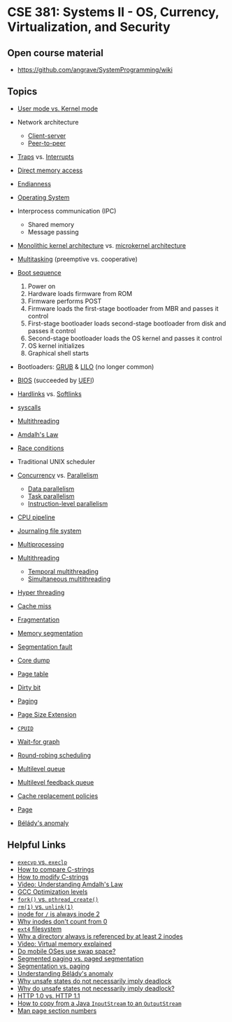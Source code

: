 [Computer-Science-StackExchange-A45149]: https://cs.stackexchange.com/a/45149
[Linux-kernel-ext4]: https://www.kernel.org/doc/html/latest/filesystems/ext4/index.html
[Serverfault-A38817]: https://serverfault.com/a/38817
[StackOverflow-A10279752]: https://stackoverflow.com/a/10279752
[StackOverflow-A12769035]: https://stackoverflow.com/a/12769035
[StackOverflow-A17478535]: https://stackoverflow.com/a/17478535
[StackOverflow-A19194580]: https://stackoverflow.com/a/19194580
[StackOverflow-A2109363]: https://stackoverflow.com/a/2109363
[StackOverflow-A247026]: https://stackoverflow.com/a/247026
[StackOverflow-A32941238]: https://stackoverflow.com/a/32941238
[StackOverflow-A40002566]: https://stackoverflow.com/a/40002566
[StackOverflow-A4800535]: https://stackoverflow.com/a/4800535
[StackOverflow-A5769803]: https://stackoverflow.com/a/5769803
[StackOverflow-A8004250]: https://stackoverflow.com/a/8004250
[StackOverflow-A8514943]: https://stackoverflow.com/a/8514943
[StackOverflow-Q16643180]: https://stackoverflow.com/q/16643180
[Unix-StackExchange-A153640]: https://unix.stackexchange.com/a/153640
[Unix-StackExchange-A3587]: https://unix.stackexchange.com/a/3587
[Unsafe_state!=Deadlock]: https://defuse.ca/blog/why-unsafe-state-deadlock.html
[Wikipedia-Amdahl's_law]: https://en.wikipedia.org/wiki/Amdahl's_law
[Wikipedia-Bélády's_anomaly]: https://en.wikipedia.org/wiki/B%C3%A9l%C3%A1dy's_anomaly
[Wikipedia-BIOS]: https://en.wikipedia.org/wiki/BIOS
[Wikipedia-Booting]: https://en.wikipedia.org/wiki/Booting
[Wikipedia-Cache_replacement_policies]: https://en.wikipedia.org/wiki/Cache_replacement_policies
[Wikipedia-Client-server]: https://en.wikipedia.org/wiki/Client%E2%80%93server_model
[Wikipedia-Computer_multitasking]: https://en.wikipedia.org/wiki/Computer_multitasking
[Wikipedia-Concurrency]: https://en.wikipedia.org/wiki/Concurrency_(computer_science)
[Wikipedia-Core_dump]: https://en.wikipedia.org/wiki/Core_dump
[Wikipedia-CPU_cache-Cache_miss]: https://en.wikipedia.org/wiki/CPU_cache#Cache_miss
[Wikipedia-CPUID]: https://en.wikipedia.org/wiki/CPUID
[Wikipedia-Data_parallelism]: https://en.wikipedia.org/wiki/Data_parallelism
[Wikipedia-Direct-memory-access]: https://en.wikipedia.org/wiki/Direct_memory_access
[Wikipedia-Dirty_bit]: https://en.wikipedia.org/wiki/Dirty_bit
[Wikipedia-Endianness]: https://en.wikipedia.org/wiki/Endianness
[Wikipedia-Fragmentation]: https://en.wikipedia.org/wiki/Fragmentation_(computing)
[Wikipedia-GNU_GRUB]: https://en.wikipedia.org/wiki/GNU_GRUB
[Wikipedia-Hardlink]: https://en.wikipedia.org/wiki/Hardlink
[Wikipedia-Hyper-threading]: https://en.wikipedia.org/wiki/Hyper-threading
[Wikipedia-Instruction-level_parallelism]: https://en.wikipedia.org/wiki/Instruction-level_parallelism
[Wikipedia-Interrupt]: https://en.wikipedia.org/wiki/Interrupt
[Wikipedia-Journaling_file_system]: https://en.wikipedia.org/wiki/Journaling_file_system
[Wikipedia-LILO]: https://en.wikipedia.org/wiki/LILO_(boot_loader)
[Wikipedia-Memory_segmentation]: https://en.wikipedia.org/wiki/Memory_segmentation
[Wikipedia-Microkernel]: https://en.wikipedia.org/wiki/Microkernel
[Wikipedia-Monolithic_kernel]: https://en.wikipedia.org/wiki/Monolithic_kernel
[Wikipedia-Multilevel_feedback_queue]: https://en.wikipedia.org/wiki/Multilevel_feedback_queue
[Wikipedia-Multilevel_queue]: https://en.wikipedia.org/wiki/Multilevel_queue
[Wikipedia-Multiprocessing]: https://en.wikipedia.org/wiki/Multiprocessing
[Wikipedia-Multithreading]: https://en.wikipedia.org/wiki/Multithreading_(computer_architecture)
[Wikipedia-Multithreading]: https://en.wikipedia.org/wiki/Multithreading_(computer_architecture)
[Wikipedia-Operating_system]: https://en.wikipedia.org/wiki/Operating_system
[Wikipedia-Page_Size_Extension]: https://en.wikipedia.org/wiki/Page_Size_Extension
[Wikipedia-Page_table]: https://en.wikipedia.org/wiki/Page_table
[Wikipedia-Page]: https://en.wikipedia.org/wiki/Page_(computer_memory)
[Wikipedia-Paging]: https://en.wikipedia.org/wiki/Paging
[Wikipedia-Parallel_computing]: https://en.wikipedia.org/wiki/Parallel_computing
[Wikipedia-Peer-to-peer]: https://en.wikipedia.org/wiki/Peer-to-peer
[Wikipedia-Pipeline]: https://en.wikipedia.org/wiki/Pipeline_(computing)
[Wikipedia-Protection_ring]: https://en.wikipedia.org/wiki/Protection_ring
[Wikipedia-Race_condition]: https://en.wikipedia.org/wiki/Race_condition#Software
[Wikipedia-Round-robin_scheduling]: https://en.wikipedia.org/wiki/Round-robin_scheduling
[Wikipedia-Segmentation_fault]: https://en.wikipedia.org/wiki/Segmentation_fault
[Wikipedia-Simultaneous_multithreading]: https://en.wikipedia.org/wiki/Simultaneous_multithreading
[Wikipedia-Symbolic_link]: https://en.wikipedia.org/wiki/Symbolic_link
[Wikipedia-System_call]: https://en.wikipedia.org/wiki/System_call
[Wikipedia-Task_parallelism]: https://en.wikipedia.org/wiki/Task_parallelism
[Wikipedia-Temporal_multithreading]: https://en.wikipedia.org/wiki/Temporal_multithreading
[Wikipedia-Trap]: https://en.wikipedia.org/wiki/Trap_(computing)
[Wikipedia-Unified_Extensible_Firmware_Interface]: https://en.wikipedia.org/wiki/Unified_Extensible_Firmware_Interface
[Wikipedia-Wait-for_graph]: https://en.wikipedia.org/wiki/Wait-for_graph
[YouTube-2quKyPnUShQ]: https://youtu.be/2quKyPnUShQ
[YouTube-ehyO7mxeU74]: https://youtu.be/ehyO7mxeU74

# CSE 381: Systems II - OS, Currency, Virtualization, and Security

## Open course material

- https://github.com/angrave/SystemProgramming/wiki

## Topics

- [User mode vs. Kernel mode][Wikipedia-Protection_ring]
- Network architecture

    - [Client-server][Wikipedia-Client-server]
    - [Peer-to-peer][Wikipedia-Peer-to-peer]

- [Traps][Wikipedia-Trap] vs. [Interrupts][Wikipedia-Interrupt]
- [Direct memory access][Wikipedia-Direct-memory-access]
- [Endianness][Wikipedia-Endianness]
- [Operating System][Wikipedia-Operating_system]
- Interprocess communication (IPC)

    - Shared memory
    - Message passing

- [Monolithic kernel architecture][Wikipedia-Monolithic_kernel] vs. [microkernel architecture][Wikipedia-Microkernel]
- [Multitasking][Wikipedia-Computer_multitasking] (preemptive vs. cooperative)
- [Boot sequence][Wikipedia-Booting]

    1. Power on
    2. Hardware loads firmware from ROM
    3. Firmware performs POST
    4. Firmware loads the first-stage bootloader from MBR and passes it control
    5. First-stage bootloader loads second-stage bootloader from disk and passes it control
    6. Second-stage bootloader loads the OS kernel and passes it control
    7. OS kernel initializes
    8. Graphical shell starts

- Bootloaders: [GRUB][Wikipedia-GNU_GRUB] & [LILO][Wikipedia-LILO] (no longer common)
- [BIOS][Wikipedia-BIOS] (succeeded by [UEFI][Wikipedia-Unified_Extensible_Firmware_Interface])
- [Hardlinks][Wikipedia-Hardlink] vs. [Softlinks][Wikipedia-Symbolic_link]
- [syscalls][Wikipedia-System_call]
- [Multithreading][Wikipedia-Multithreading]
- [Amdalh's Law][Wikipedia-Amdahl's_law]
- [Race conditions][Wikipedia-Race_condition]
- Traditional UNIX scheduler
- [Concurrency][Wikipedia-Concurrency] vs. [Parallelism][Wikipedia-Parallel_computing]

    - [Data parallelism][Wikipedia-Data_parallelism]
    - [Task parallelism][Wikipedia-Task_parallelism]
    - [Instruction-level parallelism][Wikipedia-Instruction-level_parallelism]

- [CPU pipeline][Wikipedia-Pipeline]
- [Journaling file system][Wikipedia-Journaling_file_system]
- [Multiprocessing][Wikipedia-Multiprocessing]
- [Multithreading][Wikipedia-Multithreading]

    - [Temporal multithreading][Wikipedia-Temporal_multithreading]
    - [Simultaneous multithreading][Wikipedia-Simultaneous_multithreading]

- [Hyper threading][Wikipedia-Hyper-threading]
- [Cache miss][Wikipedia-CPU_cache-Cache_miss]
- [Fragmentation][Wikipedia-Fragmentation]
- [Memory segmentation][Wikipedia-Memory_segmentation]
- [Segmentation fault][Wikipedia-Segmentation_fault]
- [Core dump][Wikipedia-Core_dump]
- [Page table][Wikipedia-Page_table]
- [Dirty bit][Wikipedia-Dirty_bit]
- [Paging][Wikipedia-Paging]
- [Page Size Extension][Wikipedia-Page_Size_Extension]
- [`CPUID`][Wikipedia-CPUID]
- [Wait-for graph][Wikipedia-Wait-for_graph]
- [Round-robing scheduling][Wikipedia-Round-robin_scheduling]
- [Multilevel queue][Wikipedia-Multilevel_queue]
- [Multilevel feedback queue][Wikipedia-Multilevel_feedback_queue]
- [Cache replacement policies][Wikipedia-Cache_replacement_policies]
- [Page][Wikipedia-Page]
- [Bélády's anomaly][Wikipedia-Bélády's_anomaly]

## Helpful Links

- [`execvp` vs. `execlp`][StackOverflow-A5769803]
- [How to compare C-strings][StackOverflow-A8004250]
- [How to modify C-strings][StackOverflow-A10279752]
- [Video: Understanding Amdalh's Law][YouTube-ehyO7mxeU74]
- [GCC Optimization levels][StackOverflow-A32941238]
- [`fork()` vs. `pthread_create()`][StackOverflow-A8514943]
- [`rm(1)` vs. `unlink(1)`][Serverfault-A38817]
- [inode for `/` is always inode 2][StackOverflow-A12769035]
- [Why inodes don't count from 0][StackOverflow-A2109363]
- [`ext4` filesystem][Linux-kernel-ext4]
- [Why a directory always is referenced by at least 2 inodes][Unix-StackExchange-A153640]
- [Video: Virtual memory explained][YouTube-2quKyPnUShQ]
- [Do mobile OSes use swap space?][StackOverflow-A17478535]
- [Segmented paging vs. paged segmentation][StackOverflow-Q16643180]
- [Segmentation vs. paging][StackOverflow-A40002566]
- [Understanding Bélády's anomaly][StackOverflow-A4800535]
- [Why unsafe states do not necessarily imply deadlock][Unsafe_state!=Deadlock]
- [Why do unsafe states not necessarily imply deadlock?][Computer-Science-StackExchange-A45149]
- [HTTP 1.0 vs. HTTP 1.1][StackOverflow-A247026]
- [How to copy from a Java `InputStream` to an `OutputStream`][StackOverflow-A19194580]
- [Man page section numbers][Unix-StackExchange-A3587]
